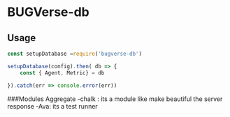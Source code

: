 # BUGVerse-db

## Usage 

``` js
const setupDatabase =require('bugverse-db')

setupDatabase(config).then( db => {
    const { Agent, Metric} = db

}).catch(err => console.error(err))
```
###Modules Aggregate
-chalk : its a module like make beautiful the server response 
-Ava: its a test runner 